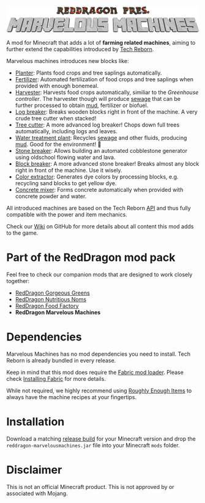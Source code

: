 <p align="center">
  <img src="https://raw.githubusercontent.com/TeamRedDragon/RedDragon-Marvelous-Machines/master/misc/reddragon-marvelous-machines-banner.png">
</p>

A mod for Minecraft that adds a lot of **farming related machines**, aiming to further extend the capabilities introduced by [Tech Reborn](https://github.com/TechReborn/TechReborn).

Marvelous machines introduces new blocks like:

* [Planter](../../wiki/Planter): Plants food crops and tree saplings automatically.
* [Fertilizer](../../wiki/Fertilizer): Automated fertilization of food crops and tree saplings when provided with enough bonemeal.
* [Harvester](../../wiki/Harvester): Harvests food crops automatically, similiar to the *Greenhouse controller*. The harvester though will produce [sewage](../../wiki/Sewage) that can be further processed to obtain [mud](../../wiki/Mud-block), fertilizer or biofuel.
* [Log breaker](../../wiki/Log-breaker): Breaks wooden blocks right in front of the machine. A very crude tree cutter when stacked!
* [Tree cutter](../../wiki/Tree-cutter): A more advanced log breaker! Chops down full trees automatically, including logs and leaves.
* [Water treatment plant](../../wiki/Water-treatment-plant): Recycles [sewage](../../wiki/Sewage) and other fluids, producing [mud](../../wiki/Mud-block). Good for the environment! 🌴
* [Stone breaker](../../wiki/Stone-breaker): Allows building an automated cobblestone generator using oldschool flowing water and lava.
* [Block breaker](../../wiki/Block-breaker): A more advanced stone breaker! Breaks almost any block right in front of the machine. Use it wisely.
* [Color extractor](../../wiki/Color-extractor): Generates dye colors by processing blocks, e.g. recycling sand blocks to get yellow dye.
* [Concrete mixer](../../wiki/Concrete-mixer): Forms concrete automatically when provided with concrete powder and water.

All introduced machines are based on the Tech Reborn [API](https://github.com/TechReborn/RebornCore) and thus fully compatible with the power and item mechanics.

Check our [Wiki](../../wiki/) on GitHub for more details about all content this mod adds to the game.

# Part of the RedDragon mod pack
Feel free to check our companion mods that are designed to work closely together:

* [RedDragon Gorgeous Greens](https://github.com/TeamRedDragon/RedDragon-Gorgeous-Greens)
* [RedDragon Nutritious Noms](https://github.com/TeamRedDragon/RedDragon-Nutritious-Noms)
* [RedDragon Food Factory](https://github.com/TeamRedDragon/RedDragon-Food-Factory)
* **RedDragon Marvelous Machines**

# Dependencies
Marvelous Machines has no mod dependencies you need to install. Tech Reborn is already bundled in every release.

Keep in mind that this mod does require the [Fabric mod loader](https://fabricmc.net/use/). Please check [Installing Fabric](https://fabricmc.net/wiki/install) for more details.

While not required, we highly recommend using [Roughly Enough Items](https://www.curseforge.com/minecraft/mc-mods/roughly-enough-items) to always have the machine recipes at your fingertips.

# Installation

Download a matching [release build](https://github.com/TeamRedDragon/RedDragon-Marvelous-Machines/releases) for your Minecraft version and drop the `reddragon-marvelousmachines.jar` file into your Minecraft `mods` folder.

# Disclaimer

This is not an official Minecraft product. This is not approved by or associated with Mojang.

